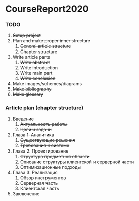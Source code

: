 # CourseReport2020

### TODO

1. ~~Setup project~~
2. ~~Plan and make proper inner structure~~
   1. ~~General article structure~~
   2. ~~Chapter structure~~
3. Write article parts
   1. ~~Write abstract~~
   2. ~~Write introduction~~
   3. Write main part
   4. ~~Write conclusion~~
4. Make images/schemes/diagrams
5. ~~Make bibliography~~
6. ~~Make glossary~~

### Article plan (chapter structure)

1. ~~Введение~~
   1. ~~Актуальность работы~~
   2. ~~Цели и задачи~~
2. ~~Глава 1: Аналитика~~
   1. ~~Существующие решения~~
   2. ~~Требования к системе~~
3. Глава 2: Проектирование
   1. ~~Структура предметной области~~
   2. Описание структуры клиентской и серверной части
   3. Оптимизационные подходы
4. Глава 3: Реализация
   1. ~~Обзор инструментов~~
   2. Серверная часть
   3. Клиентская часть
5. ~~Заключение~~
